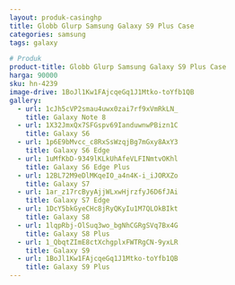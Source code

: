 ```yaml
---
layout: produk-casinghp
title: Globb Glurp Samsung Galaxy S9 Plus Case
categories: samsung
tags: galaxy

# Produk
product-title: Globb Glurp Samsung Galaxy S9 Plus Case
harga: 90000
sku: hn-4239
image-drive: 1BoJl1Kw1FAjcqeGq1J1Mtko-toYfb1QB
gallery:
  - url: 1cJh5cVP2smau4uwx0zai7rf9xVmRkLN_
    title: Galaxy Note 8
  - url: 1X32JmxQx7SFGspv69IanduwnwPBizn1C
    title: Galaxy S6
  - url: 1p6E9bMvcc_c8RxSsWzqjBg7mGxy8AxY3
    title: Galaxy S6 Edge
  - url: 1uMfKbD-9349lKLkUhAfeVLFINmtvOKhl
    title: Galaxy S6 Edge Plus
  - url: 12BL72M9eDlMKqeIO_a4n4K-i_iJORXZo
    title: Galaxy S7
  - url: 1ar_z17rcByyAjjWLxwHjrzfyJ6D6fJAi
    title: Galaxy S7 Edge
  - url: 1DcY5bkGyeCHc8jRyQKyIu1M7QLOkBIkt
    title: Galaxy S8
  - url: 1lqpRbj-OlSuq3wo_bgNhCGRgSVq7Bx4G
    title: Galaxy S8 Plus
  - url: 1_QbqtZImE8ctXchgplxFWTRgCN-9yxLR
    title: Galaxy S9
  - url: 1BoJl1Kw1FAjcqeGq1J1Mtko-toYfb1QB
    title: Galaxy S9 Plus
---
```

